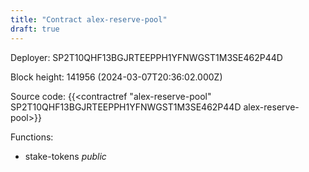 ```yaml
---
title: "Contract alex-reserve-pool"
draft: true
---
```

Deployer: SP2T10QHF13BGJRTEEPPH1YFNWGST1M3SE462P44D


 



Block height: 141956 (2024-03-07T20:36:02.000Z)

Source code: {{<contractref "alex-reserve-pool" SP2T10QHF13BGJRTEEPPH1YFNWGST1M3SE462P44D alex-reserve-pool>}}

Functions:

* stake-tokens _public_
